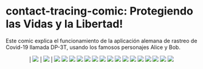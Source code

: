 # contact-tracing-comic: Protegiendo las Vidas y la Libertad!

Este comic explica el funcionamiento de la aplicación alemana de rastreo de Covid-19 llamada DP-3T, usando los famosos personajes Alice y Bob. 
<article>
	<p style="text-align: center;">
    		| <img src='/panel0001.jpg'/> | <img src='/panel0002.jpg'/> |
		<img src='/panel0003.jpg'/>
		<img src='/panel0004.jpg'/>
		<img src='/panel0005.jpg'/>
		<img src='/panel0006.jpg'/>
		<img src='/panel0007.jpg'/>
		<img src='/panel0008.jpg'/>
		<img src='/panel0009.jpg'/>
		<img src='/panel0010.jpg'/>
		<img src='/panel0011.jpg'/>
		<img src='/panel0012.jpg'/>
		<img src='/panel0013.jpg'/>
		<img src='/panel0014.jpg'/>
		<img src='/panel0015.jpg'/>
		<img src='/panel0016.jpg'/>
		<img src='/panel0017.jpg'/>
		<img src='/panel0018.jpg'/>
	</p>
</article>

